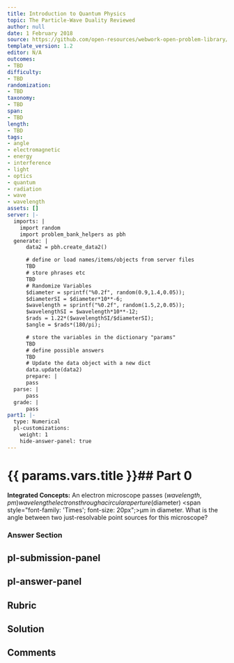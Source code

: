 ```yaml
---
title: Introduction to Quantum Physics
topic: The Particle-Wave Duality Reviewed
author: null
date: 1 February 2018
source: https://github.com/open-resources/webwork-open-problem-library/tree/master/Contrib/BrockPhysics/College_Physics_Urone/29.Introduction_to_Quantum_Physics/29-08.The_Particle_Wave_Duality_Reviewed/NU_U17_29_08_008.pg
template_version: 1.2
editor: N/A
outcomes:
- TBD
difficulty:
- TBD
randomization:
- TBD
taxonomy:
- TBD
span:
- TBD
length:
- TBD
tags:
- angle
- electromagnetic
- energy
- interference
- light
- optics
- quantum
- radiation
- wave
- wavelength
assets: []
server: |-
  imports: |
    import random
    import problem_bank_helpers as pbh
  generate: |
      data2 = pbh.create_data2()

      # define or load names/items/objects from server files
      TBD
      # store phrases etc
      TBD
      # Randomize Variables
      $diameter = sprintf("%0.2f", random(0.9,1.4,0.05));
      $diameterSI = $diameter*10**-6;
      $wavelength = sprintf("%0.2f", random(1.5,2,0.05));
      $wavelengthSI = $wavelength*10**-12;
      $rads = 1.22*($wavelengthSI/$diameterSI);
      $angle = $rads*(180/pi);

      # store the variables in the dictionary "params"
      TBD
      # define possible answers
      TBD
      # Update the data object with a new dict
      data.update(data2)
      prepare: |
      pass
  parse: |
      pass
  grade: |
      pass
part1: |-
  type: Numerical
  pl-customizations:
    weight: 1
    hide-answer-panel: true
---
```


# {{ params.vars.title }}## Part 0 
<b>Integrated Concepts:</b> An electron microscope passes ($wavelength , pm) wavelength electrons through a circular aperture ($diameter) <span style="font-family: 'Times'; font-size: 20px";>&mu;m</span> in diameter. What is the angle between two just-resolvable point sources for this microscope? 


### Answer Section 


## pl-submission-panel 


## pl-answer-panel 


## Rubric 


## Solution 


## Comments 


